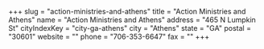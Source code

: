 +++
slug = "action-ministries-and-athens"
title = "Action Ministries and Athens"
name = "Action Ministries and Athens"
address = "465 N Lumpkin St"
cityIndexKey = "city-ga-athens"
city = "Athens"
state = "GA"
postal = "30601"
website = ""
phone = "706-353-6647"
fax = ""
+++
